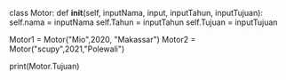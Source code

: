 class Motor:
    def __init__(self, inputNama, input, inputTahun, inputTujuan):
        self.nama = inputNama
        self.Tahun = inputTahun
        self.Tujuan = inputTujuan

Motor1 = Motor("Mio",2020, "Makassar")
Motor2 = Motor("scupy",2021,"Polewali")

print(Motor.Tujuan)
